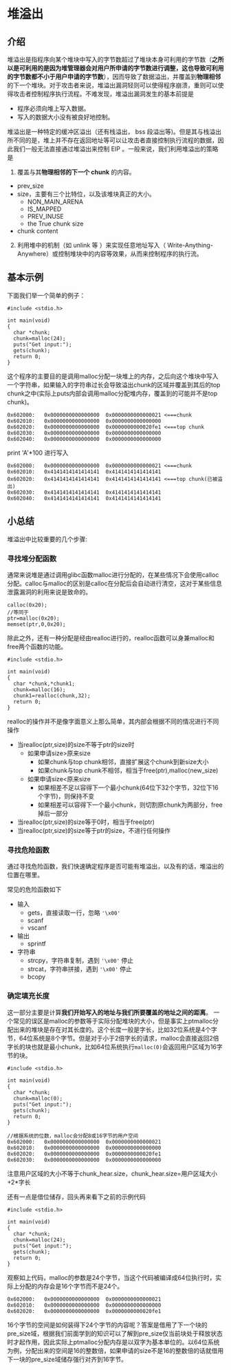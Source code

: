 # 堆溢出

## 介绍

堆溢出是指程序向某个堆块中写入的字节数超过了堆块本身可利用的字节数（**之所以是可利用的是因为堆管理器会对用户所申请的字节数进行调整，这也导致可利用的字节数都不小于用户申请的字节数**），因而导致了数据溢出，并覆盖到**物理相邻**的下一个堆块。对于攻击者来说，堆溢出漏洞轻则可以使得程序崩溃，重则可以使得攻击者控制程序执行流程。不难发现，堆溢出漏洞发生的基本前提是

- 程序必须向堆上写入数据。
- 写入的数据大小没有被良好地控制。

堆溢出是一种特定的缓冲区溢出（还有栈溢出， bss 段溢出等)。但是其与栈溢出所不同的是，堆上并不存在返回地址等可以让攻击者直接控制执行流程的数据，因此我们一般无法直接通过堆溢出来控制 EIP 。一般来说，我们利用堆溢出的策略是

1. 覆盖与其**物理相邻的下一个 chunk** 的内容。

  - prev_size
  - size，主要有三个比特位，以及该堆块真正的大小。
    - NON_MAIN_ARENA 
    - IS_MAPPED  
    - PREV_INUSE 
    - the True chunk size
  - chunk content
2. 利用堆中的机制（如 unlink 等 ）来实现任意地址写入（ Write-Anything-Anywhere）或控制堆块中的内容等效果，从而来控制程序的执行流。


## 基本示例

下面我们举一个简单的例子：

```
#include <stdio.h>

int main(void) 
{
  char *chunk;
  chunk=malloc(24);
  puts("Get input:");
  gets(chunk);
  return 0;
}
```

这个程序的主要目的是调用malloc分配一块堆上的内存，之后向这个堆块中写入一个字符串，如果输入的字符串过长会导致溢出chunk的区域并覆盖到其后的top chunk之中(实际上puts内部会调用malloc分配堆内存，覆盖到的可能并不是top chunk)。
```
0x602000:	0x0000000000000000	0x0000000000000021 <===chunk
0x602010:	0x0000000000000000	0x0000000000000000
0x602020:	0x0000000000000000	0x0000000000020fe1 <===top chunk
0x602030:	0x0000000000000000	0x0000000000000000
0x602040:	0x0000000000000000	0x0000000000000000
```
print 'A'*100
进行写入
```
0x602000:	0x0000000000000000	0x0000000000000021 <===chunk
0x602010:	0x4141414141414141	0x4141414141414141
0x602020:	0x4141414141414141	0x4141414141414141 <===top chunk(已被溢出)
0x602030:	0x4141414141414141	0x4141414141414141
0x602040:	0x4141414141414141	0x4141414141414141
```




## 小总结

堆溢出中比较重要的几个步骤:

### 寻找堆分配函数
通常来说堆是通过调用glibc函数malloc进行分配的，在某些情况下会使用calloc分配。calloc与malloc的区别是calloc在分配后会自动进行清空，这对于某些信息泄露漏洞的利用来说是致命的。

```
calloc(0x20);
//等同于
ptr=malloc(0x20);
memset(ptr,0,0x20);
```
除此之外，还有一种分配是经由realloc进行的，realloc函数可以身兼malloc和free两个函数的功能。
```
#include <stdio.h>

int main(void) 
{
  char *chunk,*chunk1;
  chunk=malloc(16);
  chunk1=realloc(chunk,32);
  return 0;
}
```
realloc的操作并不是像字面意义上那么简单，其内部会根据不同的情况进行不同操作

* 当realloc(ptr,size)的size不等于ptr的size时
    * 如果申请size>原来size
        * 如果chunk与top chunk相邻，直接扩展这个chunk到新size大小
        * 如果chunk与top chunk不相邻，相当于free(ptr),malloc(new_size) 
    * 如果申请size<原来size
        * 如果相差不足以容得下一个最小chunk(64位下32个字节，32位下16个字节)，则保持不变
        * 如果相差可以容得下一个最小chunk，则切割原chunk为两部分，free掉后一部分
* 当realloc(ptr,size)的size等于0时，相当于free(ptr)
* 当realloc(ptr,size)的size等于ptr的size，不进行任何操作

### 寻找危险函数
通过寻找危险函数，我们快速确定程序是否可能有堆溢出，以及有的话，堆溢出的位置在哪里。

常见的危险函数如下

* 输入
    * gets，直接读取一行，忽略 `'\x00'`
    * scanf
    * vscanf
* 输出
    * sprintf
* 字符串
    * strcpy，字符串复制，遇到 `'\x00'` 停止
    * strcat，字符串拼接，遇到 `'\x00'` 停止
    * bcopy


### 确定填充长度
这一部分主要是计算**我们开始写入的地址与我们所要覆盖的地址之间的距离**。
一个常见的误区是malloc的参数等于实际分配堆块的大小，但是事实上ptmalloc分配出来的堆块是存在对其长度的。这个长度一般是字长，比如32位系统是4个字节，64位系统是8个字节。但是对于小于2倍字长的请求，malloc会直接返回2倍字长的块也就是最小chunk，比如64位系统执行`malloc(0)`会返回用户区域为16字节的块。

```
#include <stdio.h>

int main(void) 
{
  char *chunk;
  chunk=malloc(0);
  puts("Get input:");
  gets(chunk);
  return 0;
}
```

```
//根据系统的位数，malloc会分配8或16字节的用户空间
0x602000:	0x0000000000000000	0x0000000000000021
0x602010:	0x0000000000000000	0x0000000000000000
0x602020:	0x0000000000000000	0x0000000000020fe1
0x602030:	0x0000000000000000	0x0000000000000000
```
注意用户区域的大小不等于chunk_hear.size，chunk_hear.size=用户区域大小+2*字长

还有一点是借位储存，回头再来看下之前的示例代码
```
#include <stdio.h>

int main(void) 
{
  char *chunk;
  chunk=malloc(24);
  puts("Get input:");
  gets(chunk);
  return 0;
}
```
观察如上代码，malloc的参数是24个字节，当这个代码被编译成64位执行时，实际上分配的内存会是16个字节而不是24个。
```
0x602000:	0x0000000000000000	0x0000000000000021
0x602010:	0x0000000000000000	0x0000000000000000
0x602020:	0x0000000000000000	0x0000000000020fe1
```
16个字节的空间是如何装得下24个字节的内容呢？答案是借用了下一个块的pre_size域，根据我们前面学到的知识可以了解到pre_size仅当前块处于释放状态时才起作用，因此实际上ptmalloc分配内存是以双字为基本单位的。以64位系统为例，分配出来的空间是16的整数倍，如果申请的size不是16的整数倍的话就借用下一块的pre_size域储存强行对齐到16字节。




